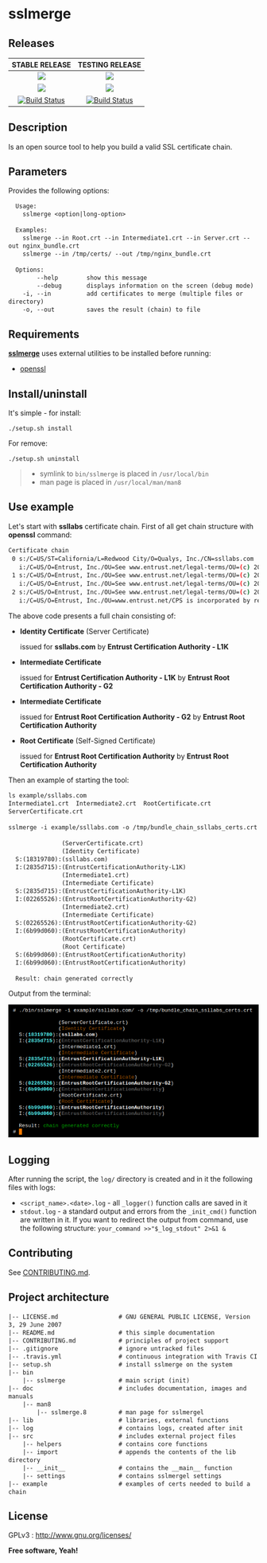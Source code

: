 # sslmerge

## Releases

|            **STABLE RELEASE**            |           **TESTING RELEASE**            |
| :--------------------------------------: | :--------------------------------------: |
| [![](https://img.shields.io/badge/Branch-master-green.svg)]() | [![](https://img.shields.io/badge/Branch-testing-orange.svg)]() |
| [![](https://img.shields.io/badge/Version-v1.3.0-lightgrey.svg)]() | [![](https://img.shields.io/badge/Version-v1.3.0-lightgrey.svg)]() |
| [![Build Status](https://travis-ci.org/trimstray/sslmerge.svg?branch=master)](https://travis-ci.org/trimstray/sslmergel) | [![Build Status](https://travis-ci.org/trimstray/sslmerge.svg?branch=testing)](https://travis-ci.org/trimstray/sslmerge) |

## Description

Is an open source tool to help you build a valid SSL certificate chain.

## Parameters

Provides the following options:

```
  Usage:
    sslmerge <option|long-option>

  Examples:
    sslmerge --in Root.crt --in Intermediate1.crt --in Server.crt --out nginx_bundle.crt
    sslmerge --in /tmp/certs/ --out /tmp/nginx_bundle.crt

  Options:
        --help        show this message
        --debug       displays information on the screen (debug mode)
    -i, --in          add certificates to merge (multiple files or directory)
    -o, --out         saves the result (chain) to file
```

## Requirements

**<u>sslmerge</u>** uses external utilities to be installed before running:

- [openssl](https://www.openssl.org/)

## Install/uninstall

It's simple - for install:

```
./setup.sh install
```

For remove:

```
./setup.sh uninstall
```

> - symlink to `bin/sslmerge` is placed in `/usr/local/bin`
> - man page is placed in `/usr/local/man/man8`

## Use example

Let's start with **ssllabs** certificate chain. First of all get chain structure with **openssl** command:

```bash
Certificate chain
 0 s:/C=US/ST=California/L=Redwood City/O=Qualys, Inc./CN=ssllabs.com
   i:/C=US/O=Entrust, Inc./OU=See www.entrust.net/legal-terms/OU=(c) 2012 Entrust, Inc. - for authorized use only/CN=Entrust Certification Authority - L1K
 1 s:/C=US/O=Entrust, Inc./OU=See www.entrust.net/legal-terms/OU=(c) 2012 Entrust, Inc. - for authorized use only/CN=Entrust Certification Authority - L1K
   i:/C=US/O=Entrust, Inc./OU=See www.entrust.net/legal-terms/OU=(c) 2009 Entrust, Inc. - for authorized use only/CN=Entrust Root Certification Authority - G2
 2 s:/C=US/O=Entrust, Inc./OU=See www.entrust.net/legal-terms/OU=(c) 2009 Entrust, Inc. - for authorized use only/CN=Entrust Root Certification Authority - G2
   i:/C=US/O=Entrust, Inc./OU=www.entrust.net/CPS is incorporated by reference/OU=(c) 2006 Entrust, Inc./CN=Entrust Root Certification Authority
```

The above code presents a full chain consisting of:

- **Identity Certificate** (Server Certificate)

  issued for **ssllabs.com** by **Entrust Certification Authority - L1K**

- **Intermediate Certificate**

  issued for **Entrust Certification Authority - L1K** by **Entrust Root Certification Authority - G2**

- **Intermediate Certificate**

  issued for **Entrust Root Certification Authority - G2** by **Entrust Root Certification Authority**

- **Root Certificate** (Self-Signed Certificate)

  issued for **Entrust Root Certification Authority** by **Entrust Root Certification Authority**

Then an example of starting the tool:

``````
ls example/ssllabs.com
Intermediate1.crt  Intermediate2.crt  RootCertificate.crt  ServerCertificate.crt

sslmerge -i example/ssllabs.com -o /tmp/bundle_chain_ssllabs_certs.crt

  	           (ServerCertificate.crt)
  	           (Identity Certificate)
  S:(18319780):(ssllabs.com)
  I:(2835d715):(EntrustCertificationAuthority-L1K)
  	           (Intermediate1.crt)
  	           (Intermediate Certificate)
  S:(2835d715):(EntrustCertificationAuthority-L1K)
  I:(02265526):(EntrustRootCertificationAuthority-G2)
  	           (Intermediate2.crt)
  	           (Intermediate Certificate)
  S:(02265526):(EntrustRootCertificationAuthority-G2)
  I:(6b99d060):(EntrustRootCertificationAuthority)
  	           (RootCertificate.crt)
  	           (Root Certificate)
  S:(6b99d060):(EntrustRootCertificationAuthority)
  I:(6b99d060):(EntrustRootCertificationAuthority)

  Result: chain generated correctly
``````

Output from the terminal:

![sslmerge_output](doc/img/sslmerge_output.png)

## Logging

After running the script, the `log/` directory is created and in it the following files with logs:

- `<script_name>.<date>.log` - all `_logger()` function calls are saved in it
- `stdout.log` - a standard output and errors from the `_init_cmd()` function are written in it. If you want to redirect the output from command, use the following structure: `your_command >>"$_log_stdout" 2>&1 &`

## Contributing

See [CONTRIBUTING.md](CONTRIBUTING.md).

## Project architecture

    |-- LICENSE.md                 # GNU GENERAL PUBLIC LICENSE, Version 3, 29 June 2007
    |-- README.md                  # this simple documentation
    |-- CONTRIBUTING.md            # principles of project support
    |-- .gitignore                 # ignore untracked files
    |-- .travis.yml                # continuous integration with Travis CI
    |-- setup.sh                   # install sslmerge on the system
    |-- bin
        |-- sslmerge               # main script (init)
    |-- doc                        # includes documentation, images and manuals
        |-- man8
            |-- sslmerge.8         # man page for sslmergel
    |-- lib                        # libraries, external functions
    |-- log                        # contains logs, created after init
    |-- src                        # includes external project files
        |-- helpers                # contains core functions
        |-- import                 # appends the contents of the lib directory
        |-- __init__               # contains the __main__ function
        |-- settings               # contains sslmergel settings
    |-- example                    # examples of certs needed to build a chain

## License

GPLv3 : <http://www.gnu.org/licenses/>

**Free software, Yeah!**
